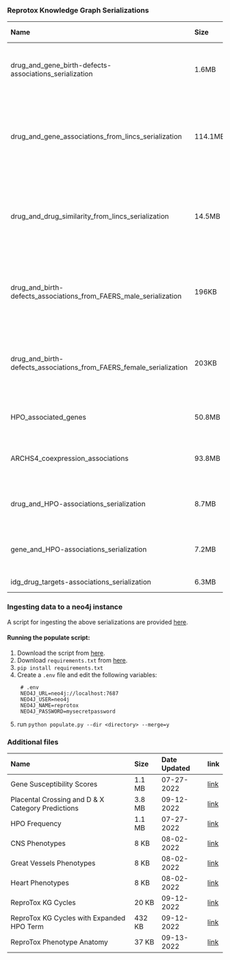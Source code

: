 ### Reprotox Knowledge Graph Serializations
| Name                          | Size        | Date Updated | Nodes           |  Edges          | Link | Remarks |
| :---------------------------- | :---------- | :----------- | :-------------- | :-------------- | :--- | :------ |
| drug_and_gene_birth-defects-associations_serialization        | 1.6MB       | 09/14/2022   | 1433            | 2252            | [link](https://s3.amazonaws.com/maayan-kg/reprotox/reprotox_serialization.valid.json) | Associations from [DrugShot](https://maayanlab.cloud/drugshot/), [DrugEnrichr](https://maayanlab.cloud/DrugEnrichr/), and [GeneShot](https://maayanlab.cloud/GeneShot/) |
| drug_and_gene_associations_from_lincs_serialization    | 114.1MB      | 09/14/2022 | 8942 | 225509 | [link](https://s3.amazonaws.com/maayan-kg/reprotox/sigcom_lincs_serialization.valid.json) | Top up- and down- regulated genes from [LINCS](https://lincsproject.org/) L1000 chemical perturbation signatures |
| drug_and_drug_similarity_from_lincs_serialization    | 14.5MB      | 09/14/2022 | 4523 | 20785 | [link](https://s3.amazonaws.com/maayan-kg/reprotox/sigcom_lincs_drug_similarity.valid.json) | Top up- and down- regulated genes from [LINCS](https://lincsproject.org/) L1000 chemical perturbation signatures |
| drug_and_birth-defects_associations_from_FAERS_male_serialization            | 196KB       | 09/14/2022 | 117  | 179   | [link](https://s3.amazonaws.com/maayan-kg/reprotox/drugsto_faers_male.valid.json) | Drug/Birth Defect associations extracted from the FAERS database by IDG |
| drug_and_birth-defects_associations_from_FAERS_female_serialization          | 203KB       | 09/14/2022 | 126  | 193   | [link](https://s3.amazonaws.com/maayan-kg/reprotox/drugsto_faers_female.valid.json) | Drug/Birth Defect associations extracted from the FAERS database by IDG |
| HPO_associated_genes          | 50.8MB       | 09/14/2022 | 5152  | 125458   | [link](https://s3.amazonaws.com/maayan-kg/reprotox/hpo.valid.json) | Birth defect associated genes taken from [HPO](https://hpo.jax.org/) |
| ARCHS4_coexpression_associations          | 93.8MB       | 09/14/2022 | 17964  | 170801   | [link](https://s3.amazonaws.com/maayan-kg/reprotox/archs4_coexpression.valid.json) | Co-expression association from [ARCHS4](https://maayanlab.cloud/archs4) |
| drug_and_HPO-associations_serialization        | 8.7MB       | 09/14/2022   | 2802            | 12502            | [link](https://s3.amazonaws.com/maayan-kg/reprotox/Drugshot_HPO_to_Drug.valid.json) | Associations from [DrugShot](https://maayanlab.cloud/drugshot/) using [HPO](https://hpo.jax.org/) terms |
| gene_and_HPO-associations_serialization        | 7.2MB       | 09/14/2022   | 6064            | 13487            | [link](https://s3.amazonaws.com/maayan-kg/reprotox/Geneshot_HPO_to_Gene.valid.json) | Associations from [GeneShot](https://maayanlab.cloud/geneshot/) using [HPO](https://hpo.jax.org/) terms |
| idg_drug_targets-associations_serialization        | 6.3MB       | 09/14/2022   | 2395            | 7326            | [link](https://s3.amazonaws.com/maayan-kg/reprotox/idg_drug_targets.valid.json) | Drug targets from IDG|


### Ingesting data to a neo4j instance

A script for ingesting the above serializations are provided [here](https://raw.githubusercontent.com/MaayanLab/reprotox-kg/main/scripts/populate.py).

#### Running the populate script:
1. Download the script from [here](https://raw.githubusercontent.com/MaayanLab/reprotox-kg/main/scripts/populate.py).
2. Download `requirements.txt` from [here](https://raw.githubusercontent.com/MaayanLab/reprotox-kg/main/scripts/download.md).
3. `pip install requirements.txt`
4. Create a `.env` file and edit the following variables:
   ```
    # .env
    NEO4J_URL=neo4j://localhost:7687
    NEO4J_USER=neo4j
    NEO4J_NAME=reprotox
    NEO4J_PASSWORD=mysecretpassword
   ```
5. run `python populate.py --dir <directory> --merge=y`

### Additional files

| Name                          | Size        | Date Updated | link                                                                          |
| :---------------------------- | :---------- | :----------- | :---------------------------------------------------------------------------  |
| Gene Susceptibility Scores    | 1.1 MB      | 07-27-2022   | [link](https://s3.amazonaws.com/maayan-kg/reprotox/susceptibility_scores.csv) |
| Placental Crossing and D & X Category Predictions      | 3.8 MB      | 09-12-2022   | [link](https://s3.amazonaws.com/maayan-kg/reprotox/L1000_2021_Signature_Similarity_predicted_drug_table.tsv) |
| HPO Frequency                 | 1.1 MB      | 07-27-2022   | [link](https://s3.amazonaws.com/maayan-kg/reprotox/HPO_Freq.tsv) |
| CNS Phenotypes                | 8 KB      | 08-02-2022   | [link](https://s3.amazonaws.com/maayan-kg/reprotox/CNS%20Phenotypes.csv) |
| Great Vessels Phenotypes                | 8 KB      | 08-02-2022   | [link](https://s3.amazonaws.com/maayan-kg/reprotox/Great%20Vessels%20Phenotypes.csv) |
| Heart Phenotypes                | 8 KB      | 08-02-2022   | [link](https://s3.amazonaws.com/maayan-kg/reprotox/Heart%20Phenotypes.csv) |
| ReproTox KG Cycles              | 20 KB     | 09-12-2022   | [link](https://s3.amazonaws.com/maayan-kg/reprotox/ReproTox_KG_Cycles.tsv) |
| ReproTox KG Cycles with Expanded HPO Term              | 432 KB     | 09-12-2022   | [link](https://s3.amazonaws.com/maayan-kg/reprotox/ReproTox_KG_Cycles_with_Expanded_HPO_Term.tsv) |
| ReproTox Phenotype Anatomy              | 37 KB     | 09-13-2022   | [link](https://s3.amazonaws.com/maayan-kg/reprotox/ReproTox_Phenotype_Anatomy.tsv) |
